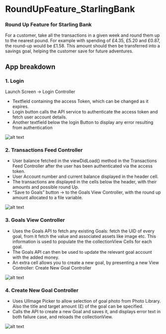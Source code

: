 # RoundUpFeature_StarlingBank
### Round Up Feature for Starling Bank

For  a  customer,  take  all  the  transactions  in  a  given  week  and  round  them  up  to  the nearest  pound.  For  example  with  spending  of  £4.35,  £5.20  and  £0.87,  the  round-up would  be £1.58.  This  amount  should  then  be  transferred  into  a savings  goal,  helping  the customer  save  for  future  adventures. 

## App breakdown

### 1. Login

Launch Screen -> Login Controller

* Textfield containing the access Token, which can be changed as it expires.
* Login button calls the API service to authenticate the access token and fetch user account details.
* Another textfield below the login Button to display any error resulting from authentication  

![alt text](https://user-images.githubusercontent.com/30627907/60585546-e5058200-9d87-11e9-8ea2-9d1f0cf43ae2.jpeg)

### 2. Transactions Feed Controller 

* User balance fetched in the viewDidLoad() method in the Transactions Feed Controller after the user has been authenticated via the access token.
* User Account number and current balance displayed in the header cell.
* The transactions are displayed in the cells below the header, with their amounts and possible round Up.
* “Save to Goals” button -> to the Goals View Controller, with the round up amount allocated to a file variable.

![alt text](https://user-images.githubusercontent.com/30627907/60585579-f189da80-9d87-11e9-8323-b491adb154f5.jpeg)

### 3. Goals View Controller

* Uses the Goals API to fetch any existing Goals: fetch the UID of every goal, from it fetch the value and associated assets like image etc. This information is used to populate the the collectionView Cells for each goal.
* The Goals API can then be used to update the relevant goal account with the added money. 
* An extra cell allows you to create a new goal, by presenting a new View Controller: Create New Goal Controller

![alt text](https://user-images.githubusercontent.com/30627907/60585636-12eac680-9d88-11e9-9216-8c5d55cf7ede.jpeg)

### 4. Create New Goal Controller

* Uses UIImage Picker to allow selection of goal photo from Photo Library. Also the title and target amount (£) of the goal can be specified.
* Calls the API to create a new Goal and saves it, and displays  error text in both failure case, and reloads the collectionView.

![alt text](https://user-images.githubusercontent.com/30627907/60585648-1b430180-9d88-11e9-8126-fa0c664112d8.jpeg)





